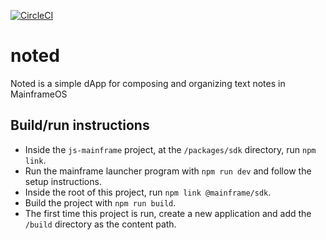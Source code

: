 [![CircleCI](https://circleci.com/gh/MainframeHQ/noted.svg?style=svg)](https://circleci.com/gh/MainframeHQ/noted)
# noted
Noted is a simple dApp for composing and organizing text notes in MainframeOS

## Build/run instructions

- Inside the `js-mainframe` project, at the `/packages/sdk` directory, run `npm link`.
- Run the mainframe launcher program with `npm run dev` and follow the setup instructions.
- Inside the root of this project, run `npm link @mainframe/sdk`.
- Build the project with `npm run build`.
- The first time this project is run, create a new application and add the `/build` directory as the content path.
